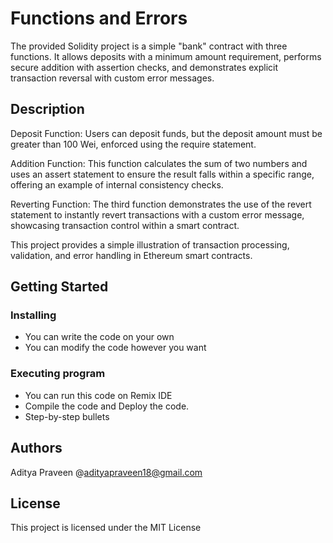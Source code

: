 # Functions and Errors

The provided Solidity project is a simple "bank" contract with three functions. It allows deposits with a minimum amount requirement, performs secure addition with assertion checks, and demonstrates explicit transaction reversal with custom error messages.

## Description

Deposit Function: Users can deposit funds, but the deposit amount must be greater than 100 Wei, enforced using the require statement.

Addition Function: This function calculates the sum of two numbers and uses an assert statement to ensure the result falls within a specific range, offering an example of internal consistency checks.

Reverting Function: The third function demonstrates the use of the revert statement to instantly revert transactions with a custom error message, showcasing transaction control within a smart contract.

This project provides a simple illustration of transaction processing, validation, and error handling in Ethereum smart contracts.

## Getting Started

### Installing

* You can write the code on your own 
* You can modify the code however you want 

### Executing program

* You can run this code on Remix IDE
* Compile the code and Deploy the code.
* Step-by-step bullets

## Authors

Aditya Praveen @adityapraveen18@gmail.com

## License

This project is licensed under the MIT License 
